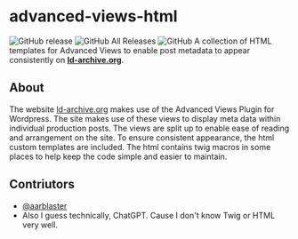 # advanced-views-html
![GitHub release](https://img.shields.io/github/release/ld-archive/advanced-views-html.svg)
![GitHub All Releases](https://img.shields.io/github/downloads/ld-archive/advanced-views-html/total.svg)
![GitHub](https://img.shields.io/github/license/ld-archive/advanced-views-html.svg)
A collection of HTML templates for Advanced Views to enable post metadata to appear consistently on [**ld-archive.org**](https://ld-archive.org).

## About
The website [ld-archive.org](https://ld-archive.org) makes use of the Advanced Views Plugin for Wordpress.
The site makes use of these views to display meta data within individual production posts.
The views are split up to enable ease of reading and arrangement on the site.
To ensure consistent appearance, the html custom templates are included. 
The html contains twig macros in some places to help keep the code simple and easier to maintain.

## Contriutors
- [@aarblaster](https://github.com/aarblaster)
- Also I guess technically, ChatGPT. Cause I don't know Twig or HTML very well.
